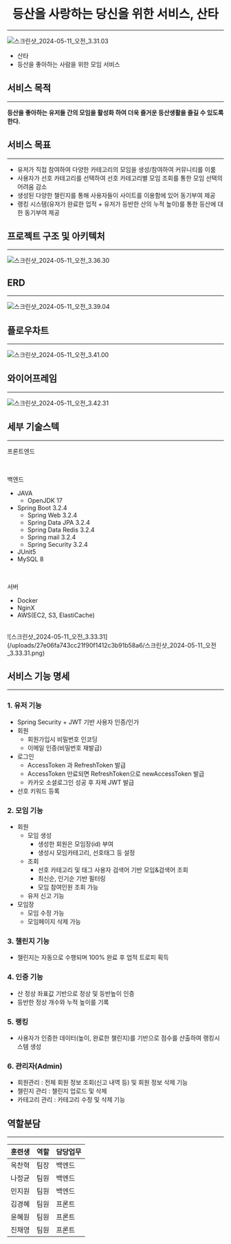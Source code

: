 # <center>등산을 사랑하는 당신을 위한 서비스, 산타</center>
---
![스크린샷_2024-05-11_오전_3.31.03](/uploads/1ef2a348ba3cbc13164aab11751061f2/스크린샷_2024-05-11_오전_3.31.03.png)
- 산타
- 등산을 좋아하는 사람을 위한 모임 서비스

## **서비스 목적**
---
**등산을 좋아하는 유저들 간의 모임을 활성화 하여 더욱 즐거운 등산생활을 즐길 수 있도록 한다.**

## 서비스 목표
---
- 유저가 직접 참여하여 다양한 카테고리의 모임을 생성/참여하여 커뮤니티를 이룸
- 사용자가 선호 카테고리를 선택하여 선호 카테고리별 모임 조회를 통한 모임 선택의 어려움 감소
- 생성된 다양한 챌린지를 통해 사용자들이 사이트를 이용함에 있어 동기부여 제공
- 랭킹 시스템(유저가 완료한 업적 + 유저가 등반한 산의 누적 높이)를 통한 등산에 대한 동기부여 제공

## 프로젝트 구조 및 아키텍처
---
![스크린샷_2024-05-11_오전_3.36.30](/uploads/71aea802f6dfa5b7f075ac997e9b6268/스크린샷_2024-05-11_오전_3.36.30.png)

## ERD
---
![스크린샷_2024-05-11_오전_3.39.04](/uploads/82e034565814eda95f48849f43cbd125/스크린샷_2024-05-11_오전_3.39.04.png)

## 플로우차트
---
![스크린샷_2024-05-11_오전_3.41.00](/uploads/aef3a700a86ae7adb3e6ec9057c1cecb/스크린샷_2024-05-11_오전_3.41.00.png)

## 와이어프레임
---
![스크린샷_2024-05-11_오전_3.42.31](/uploads/266b50cc2fd2ba0b7b83a39d57243507/스크린샷_2024-05-11_오전_3.42.31.png)

## 세부 기술스텍
---
프론트엔드

<br/>

백엔드
- JAVA
    - OpenJDK 17
- Spring Boot 3.2.4
    - Spring Web 3.2.4
    - Spring Data JPA 3.2.4
    - Spring Data Redis 3.2.4
    - Spring mail 3.2.4
    - Spring Security 3.2.4
- JUnit5
- MySQL 8

<br/>

서버
- Docker
- NginX
- AWS(EC2, S3, ElastiCache)

<br/>
![스크린샷_2024-05-11_오전_3.33.31](/uploads/27e06fa743cc21f90f1412c3b91b58a6/스크린샷_2024-05-11_오전_3.33.31.png)

## 서비스 기능 명세
---
### 1. 유저 기능
- Spring Security + JWT 기반 사용자 인증/인가
- 회원
    - 회원가입시 비밀번호 인코딩
    - 이메일 인증(비밀번호 재발급)
- 로그인
    - AccessToken 과 RefreshToken 발급
    - AccessToken 만료되면 RefreshToken으로 newAccessToken 발급
    - 카카오 소셜로그인 성공 후 자체 JWT 발급
- 선호 키워드 등록

### 2. 모임 기능
- 회원
    - 모임 생성
        - 생성한 회원은 모임장(id) 부여
        - 생성시 모임카테고리, 선호태그 등 설정
    - 조회
        - 선호 카테고리 및 태그 사용자 검색어 기반 모임&검색어 조회
        - 최신순, 인기순 기반 필터링
        - 모임 참여인원 조회 가능
    - 유저 신고 기능
- 모임장
    - 모임 수정 가능
    - 모임페이지 삭제 가능

### 3.  챌린지 기능

- 챌린지는 자동으로 수행되며 100% 완료 후 업적 트로피 획득

### 4.  인증 기능

- 산 정상 좌표값 기반으로 정상 및 등반높이 인증
- 등반한 정상 개수와 누적 높이를 기록

### 5. 랭킹

- 사용자가 인증한 데이터(높이, 완료한 챌린지)를 기반으로  점수를 산출하여 랭킹시스템 생성

### 6. 관리자(Admin)

- 회원관리 : 전체 회원 정보 조회(신고 내역 등) 및 회원 정보 삭제 기능
- 챌린지 관리 : 챌린지 업로드 및 삭제
- 카테고리 관리 : 카테고리 수정 및 삭제 기능

## 역할분담
---
| 훈련생 | 역할  | 담당업무 |
| --- | --- | ---- |
| 옥찬혁 | 팀장  | 백엔드  |
| 나정균 | 팀원  | 백엔드  |
| 민지원 | 팀원  | 백엔드  |
| 김경혜 | 팀원  | 프론트  |
| 윤혜원 | 팀원  | 프론트  |
| 진채영 | 팀원  | 프론트  |

